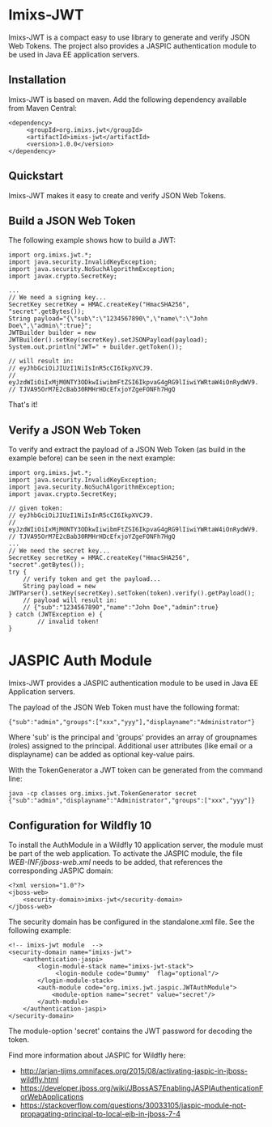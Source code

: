 # Imixs-JWT

Imixs-JWT is a compact easy to use library to generate and verify JSON Web Tokens.
The project also provides a JASPIC authentication module to be used in Java EE application servers. 


## Installation

Imixs-JWT is based on maven. Add the following dependency available from Maven Central:

	<dependency>
	     <groupId>org.imixs.jwt</groupId>
	     <artifactId>imixs-jwt</artifactId>
	     <version>1.0.0</version>
	</dependency>

## Quickstart

Imixs-JWT makes it easy to create and verify JSON Web Tokens. 

## Build a JSON Web Token

The following example shows how to build a JWT:

	import org.imixs.jwt.*;
	import java.security.InvalidKeyException;
	import java.security.NoSuchAlgorithmException;
	import javax.crypto.SecretKey;
	
	...
	// We need a signing key...
	SecretKey secretKey = HMAC.createKey("HmacSHA256", "secret".getBytes());
	String payload="{\"sub\":\"1234567890\",\"name\":\"John Doe\",\"admin\":true}";
	JWTBuilder builder = new JWTBuilder().setKey(secretKey).setJSONPayload(payload);
	System.out.println("JWT=" + builder.getToken());
	
	// will result in:
	// eyJhbGciOiJIUzI1NiIsInR5cCI6IkpXVCJ9.
	// eyJzdWIiOiIxMjM0NTY3ODkwIiwibmFtZSI6IkpvaG4gRG9lIiwiYWRtaW4iOnRydWV9.
	// TJVA95OrM7E2cBab30RMHrHDcEfxjoYZgeFONFh7HgQ



That's it!
  
## Verify a JSON Web Token

To verify and extract the payload of a JSON Web Token (as build in the example before) can be seen in the next example:
   
	import org.imixs.jwt.*;
	import java.security.InvalidKeyException;
	import java.security.NoSuchAlgorithmException;
	import javax.crypto.SecretKey;
	
	// given token:
	// eyJhbGciOiJIUzI1NiIsInR5cCI6IkpXVCJ9.
	// eyJzdWIiOiIxMjM0NTY3ODkwIiwibmFtZSI6IkpvaG4gRG9lIiwiYWRtaW4iOnRydWV9.
	// TJVA95OrM7E2cBab30RMHrHDcEfxjoYZgeFONFh7HgQ
	...
	// We need the secret key...
	SecretKey secretKey = HMAC.createKey("HmacSHA256", "secret".getBytes());
	try {
		// verify token and get the payload...
		String payload = new JWTParser().setKey(secretKey).setToken(token).verify().getPayload();
		// payload will result in:
		// {"sub":"1234567890","name":"John Doe","admin":true}
	} catch (JWTException e) {
			// invalid token!
	}

   
# JASPIC Auth Module

Imixs-JWT provides a JASPIC authentication module to be used in Java EE Application servers. 

The payload of the JSON Web Token must have the following format:

	{"sub":"admin","groups":["xxx","yyy"],"displayname":"Administrator"}

Where 'sub' is the principal and 'groups' provides an array of groupnames (roles) assigned to the principal. Additional user attributes (like email or a displayname) can be added as optional key-value pairs. 

With the TokenGenerator a JWT token can be generated from the command line:

	java -cp classes org.imixs.jwt.TokenGenerator secret {"sub":"admin","displayname":"Administrator","groups":["xxx","yyy"]}

## Configuration for Wildfly 10

To install the AuthModule in a Wildfly 10 application server, the module must be part of the web application.
To activate the JASPIC module, the file *WEB-INF/jboss-web.xml* needs to be added, that references the corresponding JASPIC domain:


	<?xml version="1.0"?>
	<jboss-web>
	    <security-domain>imixs-jwt</security-domain>
	</jboss-web>

The security domain has be configured in the standalone.xml file. See the following example:

	<!-- imixs-jwt module  -->
    <security-domain name="imixs-jwt">
		<authentication-jaspi>
			<login-module-stack name="imixs-jwt-stack">
				 <login-module code="Dummy"  flag="optional"/>
			</login-module-stack>
			<auth-module code="org.imixs.jwt.jaspic.JWTAuthModule">
			 	<module-option name="secret" value="secret"/>
			</auth-module>
		</authentication-jaspi>
	</security-domain>

The module-option 'secret' contains the JWT password for decoding the token.


Find more information about JASPIC for Wildfly here:

- http://arjan-tijms.omnifaces.org/2015/08/activating-jaspic-in-jboss-wildfly.html
- https://developer.jboss.org/wiki/JBossAS7EnablingJASPIAuthenticationForWebApplications
- https://stackoverflow.com/questions/30033105/jaspic-module-not-propagating-principal-to-local-ejb-in-jboss-7-4
